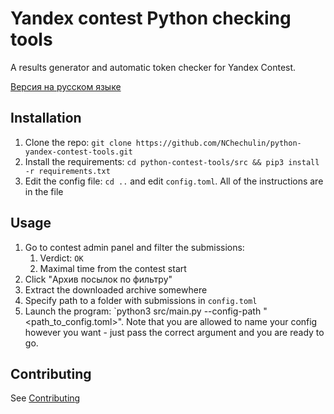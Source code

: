 # Yandex contest Python checking tools

A results generator and automatic token checker for Yandex Contest.

[Версия на русском языке](README-RU.md)

## Installation

1. Clone the repo: `git clone https://github.com/NChechulin/python-yandex-contest-tools.git`
2. Install the requirements: `cd python-contest-tools/src && pip3 install -r requirements.txt`
3. Edit the config file: `cd ..` and edit `config.toml`. All of the instructions are in the file

## Usage

1. Go to contest admin panel and filter the submissions:
   1. Verdict: `OK`
   2. Maximal time from the contest start
2. Click "Архив посылок по фильтру"
3. Extract the downloaded archive somewhere
4. Specify path to a folder with submissions in `config.toml`
5. Launch the program: `python3 src/main.py --config-path "<path_to_config.toml>".
   Note that you are allowed to name your config however you want - just pass the correct argument and you are ready to go.

## Contributing

See [Contributing](Contributing.md)